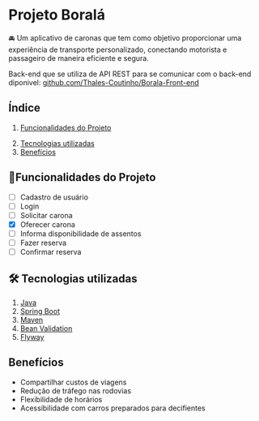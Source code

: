 # Projeto Boralá

🚘 Um aplicativo de caronas que tem como objetivo proporcionar uma experiência de transporte personalizado, conectando motorista e passageiro de maneira eficiente e segura.

Back-end que se utiliza de API REST para se comunicar com o back-end diponivel: [github.com/Thales-Coutinho/Borala-Front-end](https://github.com/Thales-Coutinho/Borala-Front-end)

## Índice
1. [Funcionalidades do Projeto](#funcionalidades)
<!--2. [Como rodar o projeto?](#executar)-->
2. [Tecnologias utilizadas](#tecnologias)
3. [Benefícios](#beneficios)

<div id='funcionalidades'/>

## 📱Funcionalidades do Projeto
- [ ] Cadastro de usuário
- [ ] Login
- [ ] Solicitar carona
- [x] Oferecer carona
- [ ] Informa disponibilidade de assentos
- [ ] Fazer reserva 
- [ ] Confirmar reserva
<!--
<div id='executar'/>  

## Como rodar o projeto?

1. clone o repositório e instale a linguagem Go em seu computador (https://go.dev/doc/install)
3. execute o comando (go run main.go) dentro do diretorio raiz da aplicação
4. os end-points da aplicação já estarão disponiveis
-->

<div id='tecnologias'/>  

## 🛠️ Tecnologias utilizadas

1. [Java](https://www.java.com)
2. [Spring Boot](https://spring.io/projects/spring-boot)
3. [Maven](https://maven.apache.org/)
4. [Bean Validation](https://beanvalidation.org/)
5. [Flyway](https://flywaydb.org/)

<div id='beneficios'/>  

## Benefícios
- Compartilhar custos de viagens
- Redução de tráfego nas rodovias
- Flexibilidade de horários
- Acessibilidade com carros preparados para decifientes
